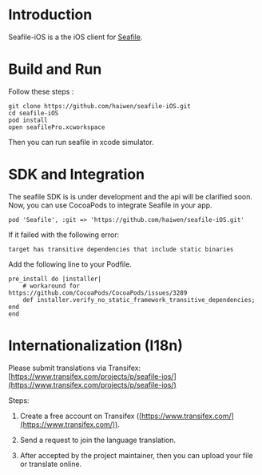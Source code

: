 
Introduction
============

Seafile-iOS is a the iOS client for [Seafile](http://www.seafile.com).

Build and Run
=============

Follow these steps :

	git clone https://github.com/haiwen/seafile-iOS.git
	cd seafile-iOS
    pod install
    open seafilePro.xcworkspace

Then you can run seafile in xcode simulator.


SDK and Integration
=================
The seafile SDK is is under development and the api will be clarified soon.
Now, you can use CocoaPods to integrate Seafile in your app.

    pod 'Seafile', :git => 'https://github.com/haiwen/seafile-iOS.git'

If it failed with the following error:

    target has transitive dependencies that include static binaries

Add the following line to your Podfile.

    pre_install do |installer|
        # workaround for https://github.com/CocoaPods/CocoaPods/issues/3289
        def installer.verify_no_static_framework_transitive_dependencies; end
    end


Internationalization (I18n)
==========

Please submit translations via Transifex: [https://www.transifex.com/projects/p/seafile-ios/](https://www.transifex.com/projects/p/seafile-ios/)

Steps:

1. Create a free account on Transifex ([https://www.transifex.com/](https://www.transifex.com/)).

2. Send a request to join the language translation.

3. After accepted by the project maintainer, then you can upload your file or translate online.
